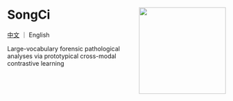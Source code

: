 SongCi <img src="docs/AI_songci.png" width="200px" align="right" />
===========
[中文](https://github.com/shenxiaochenn/SongCi/blob/master/README_CN.md) ｜ English

Large-vocabulary forensic pathological analyses via prototypical cross-modal contrastive learning
